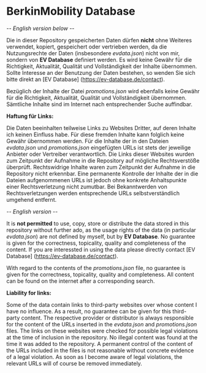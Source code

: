 # **BerkinMobility Database**

*-- English version below --*



Die in dieser Repository gespeicherten Daten dürfen **nicht** ohne Weiteres verwendet, kopiert, gespeichert oder vertrieben werden, da die Nutzungsrechte der Daten (insbesondere *evdata.json*) nicht von mir, sondern von **EV Database** definiert werden. Es wird keine Gewähr für die Richtigkeit, Aktualität, Qualität und Vollständigkeit der Inhalte übernommen. Sollte Interesse an der Benutzung der Daten bestehen, so wenden Sie sich bitte direkt an [EV Database] (https://ev-database.de/contact).

Bezüglich der Inhalte der Datei *promotions.json* wird ebenfalls keine Gewähr für die Richtigkeit, Aktualität, Qualität und Vollständigkeit übernommen. Sämtliche Inhalte sind im Internet nach entsprechender Suche auffindbar.


**Haftung für Links:**

Die Daten beeinhalten teilweise Links zu Websites Dritter, auf deren Inhalte ich keinen Einfluss habe. Für diese fremden Inhalte kann folglich keine Gewähr übernommen werden. Für die Inhalte der in den Dateien *evdata.json* und *promotions.json* eingefügten URLs ist stets der jeweilige Anbieter oder Vertreiber verantwortlich. Die Links dieser Websites wurden zum Zeitpunkt der Aufnahme in die Repository auf mögliche Rechtsverstöße überprüft. Rechtswidrige Inhalte waren zum Zeitpunkt der Aufnahme in die Repository nicht erkennbar. Eine permanente Kontrolle der Inhalte der in die Dateien aufgenommenen URLs ist jedoch ohne konkrete Anhaltspunkte einer Rechtsverletzung nicht zumutbar. Bei Bekanntwerden von Rechtsverletzungen werden entsprechende URLs selbstverständlich umgehend entfernt.




*-- English version --*

It is **not permitted** to use, copy, store or distribute the data stored in this repository without further ado, as the usage rights of the data (in particular *evdata.json*) are not defined by myself, but by **EV Database**. No guarantee is given for the correctness, topicality, quality and completeness of the content. If you are interessted in using the data please directly contact [EV Database] (https://ev-database.de/contact).

With regard to the contents of the *promotions.json* file, no guarantee is given for the correctness, topicality, quality and completeness. All content can be found on the internet after a corresponding search.

**Liability for links:**

Some of the data contain links to third-party websites over whose content I have no influence. As a result, no guarantee can be given for this third-party content. The respective provider or distributor is always responsible for the content of the URLs inserted in the *evdata.json* and *promotions.json* files. The links on these websites were checked for possible legal violations at the time of inclusion in the repository. No illegal content was found at the time it was added to the repository. A permanent control of the content of the URLs included in the files is not reasonable without concrete evidence of a legal violation. As soon as I become aware of legal violations, the relevant URLs will of course be removed immediately.
